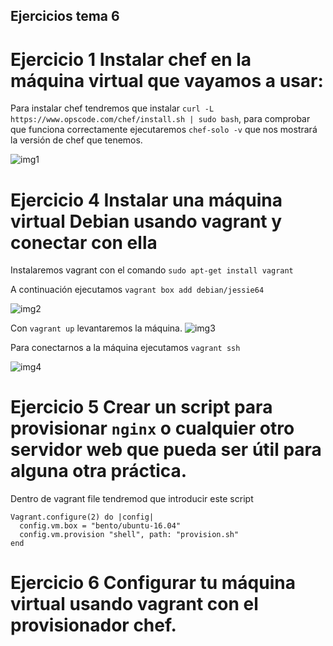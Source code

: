 ## Ejercicios tema 6

# Ejercicio 1 Instalar chef en la máquina virtual que vayamos a usar:

Para instalar chef tendremos que instalar `curl -L https://www.opscode.com/chef/install.sh | sudo bash`, para comprobar que funciona correctamente ejecutaremos `chef-solo -v` que nos mostrará la versión de chef que tenemos.

![img1](http://i64.tinypic.com/24dow3r.png)

# Ejercicio 4 Instalar una máquina virtual Debian usando vagrant y conectar con ella

Instalaremos vagrant con el comando `sudo apt-get install vagrant`

A continuación ejecutamos `vagrant box add debian/jessie64`

![img2](http://i66.tinypic.com/23igfpx.png)

Con `vagrant up` levantaremos la máquina.
![img3](http://i66.tinypic.com/cye9.png)


Para conectarnos a la máquina ejecutamos `vagrant ssh`

![img4](http://i66.tinypic.com/vwu03m.png)

# Ejercicio 5 Crear un script para provisionar `nginx` o cualquier otro servidor web que pueda ser útil para alguna otra práctica.

Dentro de vagrant file tendremod que introducir este script

```
Vagrant.configure(2) do |config|
  config.vm.box = "bento/ubuntu-16.04"
  config.vm.provision "shell", path: "provision.sh"
end
```

# Ejercicio 6 Configurar tu máquina virtual usando vagrant con el provisionador chef.
